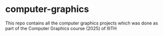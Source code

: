 # computer-graphics
This repo contains all the computer graphics projects which was done as part of the Computer Graphics course (2025) of IIITH
